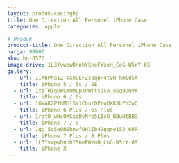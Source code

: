 ```yaml
---
layout: produk-casinghp
title: One Direction All Personel iPhone Case
categories: apple

# Produk
product-title: One Direction All Personel iPhone Case
harga: 90000
sku: hn-0578
image-drive: 1L3YvwpwDnnhYSneFWzoH_CoG-W5rY-6S
gallery:
  - url: 1IXhPha1Z-TXUUEFZsaqpH4tVH-kmldSA
    title: iPhone 5 / 5s / SE
  - url: 1xzTHIgUWLmOMLpJdWTtsJsA_uEq9UQVK
    title: iPhone 6 / 6s
  - url: 1GWAK2PfhMSlSY1CburDProUXKXLPh2wO
    title: iPhone 6 Plus / 6s Plus
  - url: 1rjtO_wHcOXSxzDyNrb5LIcU_BBuNtBB9
    title: iPhone 7 / 8
  - url: 1gp_5cSe0N0hnwfOHlIb49gqre15J_6RR
    title: iPhone 7 Plus / 8 Plus
  - url: 1L3YvwpwDnnhYSneFWzoH_CoG-W5rY-6S
    title: iPhone X
---
```

